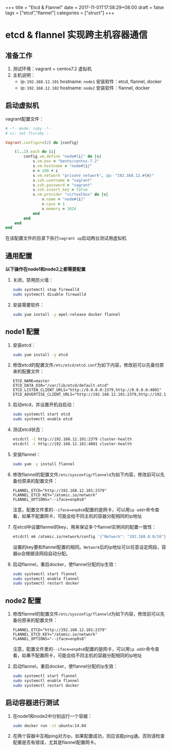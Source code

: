 +++
title = "Etcd & Flannel"
date = 2017-11-01T17:58:29+08:00
draft = false
tags = ["etcd","flannel"]
categories = ["struct"]
+++

# etcd & flannel 实现跨主机容器通信

## 准备工作

1. 测试环境：vagrant + centos7.2 虚拟机
2. 主机说明：
    - ip: `192.168.12.101` hostname: `node1` 安装软件：etcd, flannel, docker
    - ip: `192.168.12.102` hostname: `node2` 安装软件：flannel, docker

## 启动虚拟机

vagrant配置文件：

```ruby
# -*- mode: ruby -*-
# vi: set ft=ruby :

Vagrant.configure(2) do |config|

    (1..2).each do |i|
        config.vm.define "node#{i}" do |s|
            s.vm.box = "bento/centos-7.2"
            s.vm.hostname = "node#{i}"
            n = 100 + i
            s.vm.network "private_network", ip: "192.168.12.#{n}"
            s.ssh.username = "vagrant"
            s.ssh.password = "vagrant"
            s.ssh.insert_key = false
            s.vm.provider "virtualbox" do |v|
                v.name = "node#{i}"
                v.cpus = 1
                v.memory = 1024
            end
        end
    end
end
```

在该配置文件的目录下执行`vagrant up`启动两台测试用虚拟机

## 通用配置

**以下操作在node1和node2上都需要配置**

1. 关闭，禁用防火墙：

    ```bash
    sudo systemctl stop firewalld
    sudo systemctl disable firewalld
    ```

2. 安装需要软件：

    ```bash
    sudo yum install -y epel-release docker flannel
    ```

## node1 配置

1. 安装etcd：

    ```bash
    sudo yum install -y etcd
    ```

2. 修改etcd的配置文件`/etc/etcd/etcd.conf`为如下内容，修改前可以先备份原来的配置文件：

    ```
    ETCD_NAME=master
    ETCD_DATA_DIR="/var/lib/etcd/default.etcd"
    ETCD_LISTEN_CLIENT_URLS="http://0.0.0.0:2379,http://0.0.0.0:4001"
    ETCD_ADVERTISE_CLIENT_URLS="http://192.168.12.101:2379,http://192.168.12.101:4001"
    ```

3. 启动etcd，并设置开机自启动：

    ```bash
    sudo systemctl start etcd
    sudo systemctl enable etcd
    ```

4. 测试etcd状态：

    ```bash
    etcdctl -C http://192.168.12.101:2379 cluster-health
    etcdctl -C http://192.168.12.101:4001 cluster-health
    ```

5. 安装flannel：

    ```bash
    sudo yum -y install flannel
    ```

6. 修改flannel的配置文件`/etc/sysconfig/flanneld`为如下内容，修改前可以先备份原来的配置文件：

    ```
    FLANNEL_ETCD="http://192.168.12.101:2379"
    FLANNEL_ETCD_KEY="/atomic.io/network"
    FLANNEL_OPTIONS="--iface=enp0s8"
    ```

    注意，配置文件里的`--iface=enp0s8`配置的是网卡，可以用`ip addr`命令查看，如果不配置网卡，可能会给不同主机的容器分配相同的ip地址

7. 在etcd中设置flannel的key，用来保证多个flannel实例间的配置一致性：

    ```bash
    etcdctl mk /atomic.io/network/config '{"Network": "192.168.0.0/16"}'
    ```
    设置的key要和flannel配置的相同。`Network`后的ip地址可以任意设定网段，容器ip会根据该网段自动分配。

8. 启动flannel，重启docker，使flannel分配的ip生效：

    ```bash
    sudo systemctl start flannel
    sudo systemctl enable flannel
    sudo systemctl restart docker
    ```

## node2 配置

1. 修改flannel的配置文件`/etc/sysconfig/flanneld`为如下内容，修改前可以先备份原来的配置文件：

    ```
    FLANNEL_ETCD="http://192.168.12.101:2379"
    FLANNEL_ETCD_KEY="/atomic.io/network"
    FLANNEL_OPTIONS="--iface=enp0s8"
    ```

    注意，配置文件里的`--iface=enp0s8`配置的是网卡，可以用`ip addr`命令查看，如果不配置网卡，可能会给不同主机的容器分配相同的ip地址

2. 启动flannel，重启docker，使flannel分配的ip生效：

    ```bash
    sudo systemctl start flannel
    sudo systemctl enable flannel
    sudo systemctl restart docker
    ```

## 启动容器进行测试

1. 在node1和node2中分别运行一个容器：

    ```bash
    sudo docker run -it ubuntu:14.04
    ```

2. 在两个容器中互相ping对方ip，如果配置成功，则应该能ping通。否则请检查配置是否有错误，尤其是flannel配置网卡。
    
